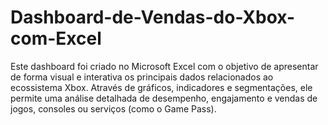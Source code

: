 # Dashboard-de-Vendas-do-Xbox-com-Excel
Este dashboard foi criado no Microsoft Excel com o objetivo de apresentar de forma visual e interativa os principais dados relacionados ao ecossistema Xbox. Através de gráficos, indicadores e segmentações, ele permite uma análise detalhada de desempenho, engajamento e vendas de jogos, consoles ou serviços (como o Game Pass).
